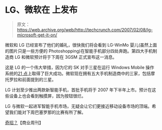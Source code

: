 # LG、微软在 上发布

> 原文：<https://web.archive.org/web/http://techcrunch.com/2007/02/08/lg-microsoft-get-it-on/>

微软和 LG 已经宣布了他们的婚礼，很快我们将会看到 LG-WinMo 婴儿(虽然上面的图片只是一些方便的 Photoshopping)在智能手机部分四处奔跑。第四大手机制造商 LG 和微软预计将于下周在 3GSM 正式宣布这一消息。

这是 LG 的一个伟大举措，因为它的 SK 对手三星在运行 Windows Mobile 操作系统的[21 点](https://web.archive.org/web/20151201053735/http://crunchgear.com/2006/11/13/cingular-blackjack-review/)上取得了巨大成功。微软现在拥有五大手机制造商中的三家，包括摩托罗拉和前面提到的三星。

LG 计划至少推出两款新智能手机，首批手机将于 2007 年下半年上市。预计在这些设备上也会看到触摸屏，因为按钮很烂。

LG 与微软一起进军智能手机市场，无疑会让它们更接近移动设备市场的顶端。希望我们能对下周巴塞罗那的比赛有所了解。

[奇招？](https://web.archive.org/web/20151201053735/http://www.businessweek.com/technology/content/feb2007/tc20070208_003869.htm)【商业周刊】
